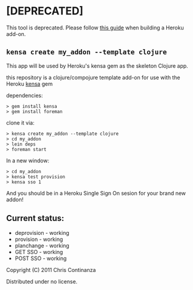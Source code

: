 # [DEPRECATED]

This tool is deprecated. Please follow [this guide](https://devcenter.heroku.com/articles/building-a-heroku-add-on) when building a Heroku add-on.

## `kensa create my_addon --template clojure`

This app will be used by Heroku's kensa gem as the skeleton Clojure app.

this repository is a clojure/compojure template add-on for use with the 
Heroku <a href="http://github.com/heroku/kensa">kensa</a> gem

dependencies:

    > gem install kensa
    > gem install foreman

clone it via:

    > kensa create my_addon --template clojure
    > cd my_addon
    > lein deps
    > foreman start

In a new window: 

    > cd my_addon
    > kensa test provision
    > kensa sso 1

And you should be in a Heroku Single Sign On sesion for your brand new addon! 

## Current status: 
- deprovision - working
- provision   - working
- planchange  - working
- GET SSO     - working
- POST SSO    - working

Copyright (C) 2011 Chris Continanza

Distributed under no license.
